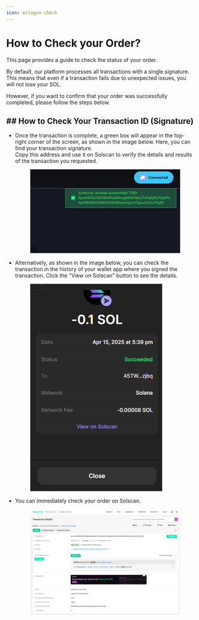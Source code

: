 ```yaml
---
icon: octagon-check
---
```


# How to Check your Order?

This page provides a guide to check the status of your order.

By default, our platform processes all transactions with a single signature. This means that even if a transaction fails due to unexpected issues, you will not lose your SOL.

However, if you want to confirm that your order was successfully completed, please follow the steps below.

## ## How to Check Your Transaction ID (Signature)

*   Once the transaction is complete, a green box will appear in the top-right corner of the screen, as shown in the image below. Here, you can find your transaction signature.\
    Copy this address and use it on Solscan to verify the details and results of the transaction you requested.

    <div align="left"><figure><img src="../.gitbook/assets/check_alert.png" alt=""><figcaption></figcaption></figure></div>
*   Alternatively, as shown in the image below, you can check the transaction in the history of your wallet app where you signed the transaction. Click the "View on Solscan" button to see the details.

    <div align="left"><figure><img src="../.gitbook/assets/check_phantom.png" alt=""><figcaption></figcaption></figure></div>
*   You can immediately check your order on Solscan.
    <div align="left"><figure><img src="../.gitbook/assets/check_solscan.png" alt=""><figcaption></figcaption></figure></div>


